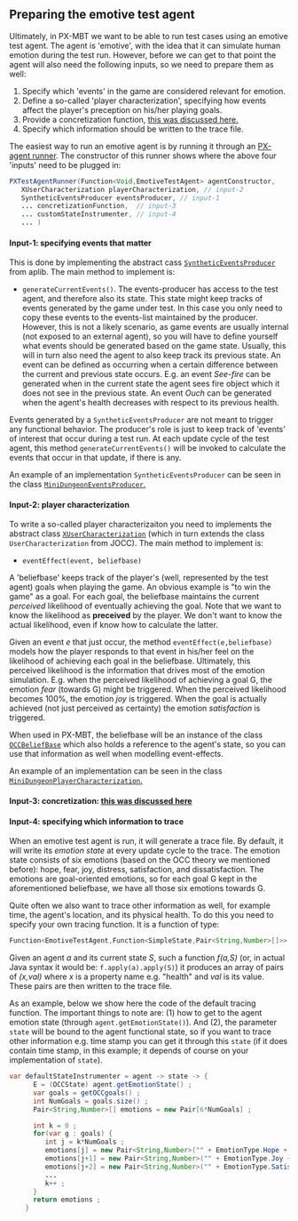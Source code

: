 ## Preparing the emotive test agent

Ultimately, in PX-MBT we want to be able to run test cases using an emotive test agent. The agent is 'emotive', with the idea that it can simulate human emotion during the test run. However, before we can get to that point the agent will also need the following inputs, so we need to prepare them as well:

   1. Specify which 'events' in the game are considered relevant for emotion.
   1. Define a so-called 'player characterization', specifying how events affect the player's preception on his/her playing goals.
   1. Provide a concretization function, [this was discussed here.](concretization.md)
   1. Specify which information should be written to the trace file.

The easiest way to run an emotive agent is by running it through an [PX-agent runner](../src/main/java/eu/iv4xr/ux/pxtesting/PXTestAgentRunner.java). The constructor of this runner shows where the above four 'inputs' need to be plugged in:

```java
PXTestAgentRunner(Function<Void,EmotiveTestAgent> agentConstructor,
   XUserCharacterization playerCharacterization, // input-2
   SyntheticEventsProducer eventsProducer, // input-1
   ... concretizationFunction,  // input-3
   ... customStateInstrumenter, // input-4
   ... )
```

#### Input-1: specifying events that matter


This is done by implementing the abstract cass [`SyntheticEventsProducer`](https://github.com/iv4xr-project/aplib/blob/master/src/main/java/eu/iv4xr/framework/mainConcept/SyntheticEventsProducer.java) from aplib. The main method to implement is:

  *  `generateCurrentEvents()`. The events-producer has access to the test agent, and therefore also its state. This state might keep tracks of events generated by the game under test. In this case you only need to copy these events to the events-list maintained by the producer.
However, this is not a likely scenario, as game events are usually internal (not exposed to an external agent), so you will have to define yourself what events should be generated based on the game state. Usually, this will in turn also need the agent to also keep track its previous state. An event can be defined as occurring when a certain difference between the current and previous state occurs. E.g. an event _See-fire_ can be generated when in the current state the agent sees fire object which it does not see in the previous state. An event _Ouch_ can be generated when the agent's health decreases with respect to its previous health.

Events generated by a `SyntheticEventsProducer` are not meant to trigger any functional behavior. The producer's role is just to keep track of 'events' of interest that occur during a test run. At each update cycle of the test agent, this method `generateCurrentEvents()` will be invoked to calculate the events that occur in that update, if there is any.

An example of an implementation `SyntheticEventsProducer` can be seen in the class [`MiniDungeonEventsProducer`.](../src/main/java/eu/iv4xr/ux/pxtesting/study/minidungeon/MiniDungeonEventsProducer.java)

#### Input-2: player characterization

To write a so-called player characterizaiton you need to implements the abstract class [`XUserCharacterization`](../src/main/java/eu/iv4xr/ux/pxtesting/occ/XUserCharacterization.java) (which in turn extends the class `UserCharacterization` from JOCC). The main method to implement is:

   * `eventEffect(event, beliefbase)`

A 'beliefbase' keeps track of the player's (well, represented by the test agent) goals when playing the game. An obvious example is "to win the game" as a goal. For each goal, the beliefbase maintains the current _perceived_ likelihood of eventually achieving the goal. Note that we want to know the likelihood as **preceived** by the player. We don't want to know the actual likelihood, even if know how to calculate the latter.

Given an event _e_ that just occur, the method `eventEffect(e,beliefbase)` models how the player responds to that event in his/her feel on the likelihood of achieving each goal in the beliefbase. Ultimately, this perceived likelihood is the information that drives most of the emotion simulation. E.g. when the perceived likelihood of achieving a goal G, the emotion _fear_ (towards G) might be triggered. When the perceived likelihood becomes 100%, the emotion _joy_ is triggered. When the goal is actually achieved (not just perceived as certainty) the emotion _satisfaction_ is triggered.


When used in PX-MBT, the beliefbase will be an instance of the class [`OCCBeliefBase`](../src/main/java/eu/iv4xr/ux/pxtesting/occ/OCCBeliefBase.java) which also holds a reference to the agent's state, so you can use that information as well when modelling event-effects.

An example of an implementation can be seen in the class [`MiniDungeonPlayerCharacterization`.](../src/main/java/eu/iv4xr/ux/pxtesting/study/minidungeon/MiniDungeonPlayerCharacterization.java)

#### Input-3: concretization: [this was discussed here](concretization.md)

#### Input-4: specifying which information to trace

When an emotive test agent is run, it will generate a trace file. By default, it will write its _emotion state_ at every update cycle to the trace. The emotion state consists of six emotions (based on the OCC theory we mentioned before): hope, fear, joy, distress, satisfaction, and dissatisfaction. The emotions are goal-oriented emotions, so for each goal G kept in the aforementioned beliefbase, we have all those six emotions towards G.

Quite often we also want to trace other information as well, for example time, the agent's location, and its physical health. To do this you need to specify your own tracing function. It is a function of type:

```java
Function<EmotiveTestAgent,Function<SimpleState,Pair<String,Number>[]>>
```

Given an agent _a_ and its current state _S_, such a function _f(a,S)_ (or, in actual Java syntax it would be: `f.apply(a).apply(S)`) it produces an array of pairs of _(x,val)_ where _x_ is a property name e.g. "health" and _val_ is its value. These pairs are then written to the trace file.

As an example, below we show here the code of the default tracing function. The important things to note are: (1) how to get to the agent emotion state (through `agent.getEmotionState()`). And (2), the parameter `state` will be bound to the agent functional state, so if you want to trace other information e.g. time stamp you can get it through this `state` (if it does contain time stamp, in this example; it depends of course on your implementation of `state`). 

```java
var defaultStateInstrumenter = agent -> state -> {
      E = (OCCState) agent.getEmotionState() ;
      var goals = getOCCgoals() ;
      int NumGoals = goals.size() ;
      Pair<String,Number>[] emotions = new Pair[6*NumGoals] ;

      int k = 0 ;
      for(var g : goals) {
         int j = k*NumGoals ;
         emotions[j] = new Pair<String,Number>("" + EmotionType.Hope + "_" + g, E.hope(g)) ;
         emotions[j+1] = new Pair<String,Number>("" + EmotionType.Joy + "_" + g, E.joy(g)) ;
         emotions[j+2] = new Pair<String,Number>("" + EmotionType.Satisfaction + "_" + g , E.satisfaction(g)) ;
         ...
         k++ ;
      }
      return emotions ;
    }
```
